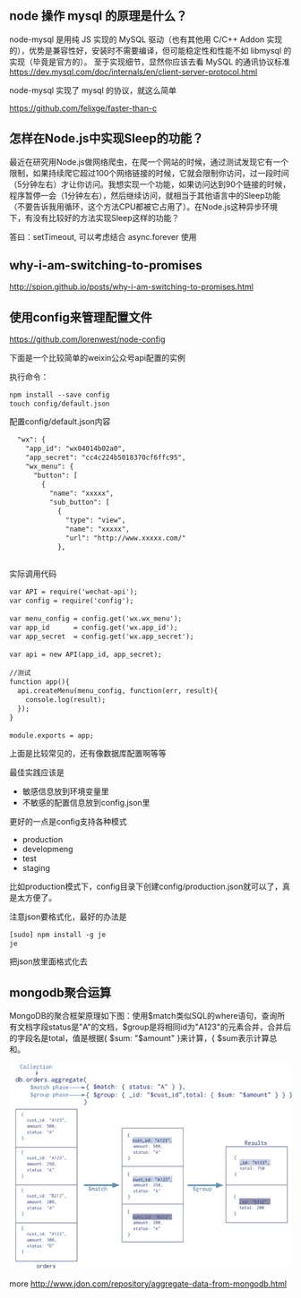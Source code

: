 ## node 操作 mysql 的原理是什么？ 

node-mysql 是用纯 JS 实现的 MySQL 驱动（也有其他用 C/C++ Addon 实现的），优势是兼容性好，安装时不需要编译，但可能稳定性和性能不如 libmysql 的实现（毕竟是官方的）。
至于实现细节，显然你应该去看 MySQL 的通讯协议标准 https://dev.mysql.com/doc/internals/en/client-server-protocol.html

   
node-mysql 实现了 mysql 的协议，就这么简单

https://github.com/felixge/faster-than-c


## 怎样在Node.js中实现Sleep的功能？

最近在研究用Node.js做网络爬虫，在爬一个网站的时候，通过测试发现它有一个限制，如果持续爬它超过100个网络链接的时候，它就会限制你访问，过一段时间（5分钟左右）才让你访问。我想实现一个功能，如果访问达到90个链接的时候，程序暂停一会（1分钟左右），然后继续访问，就相当于其他语言中的Sleep功能（不要告诉我用循环，这个方法CPU都被它占用了）。在Node.js这种异步环境下，有没有比较好的方法实现Sleep这样的功能？


答曰：setTimeout, 可以考虑结合 async.forever 使用


## why-i-am-switching-to-promises

http://spion.github.io/posts/why-i-am-switching-to-promises.html


## 使用config来管理配置文件

https://github.com/lorenwest/node-config

下面是一个比较简单的weixin公众号api配置的实例

执行命令：

```
npm install --save config
touch config/default.json
```
配置config/default.json内容

```
  "wx": {
    "app_id": "wx04014b02a0",
    "app_secret": "cc4c224b5018370cf6ffc95",
    "wx_menu": {
      "button": [
        {
          "name": "xxxxx",
          "sub_button": [
            {
              "type": "view",
              "name": "xxxxx",
              "url": "http://www.xxxxx.com/"
            },
 
```

实际调用代码

```
var API = require('wechat-api');
var config = require('config');

var menu_config = config.get('wx.wx_menu');
var app_id      = config.get('wx.app_id');
var app_secret  = config.get('wx.app_secret');

var api = new API(app_id, app_secret);

//测试
function app(){
  api.createMenu(menu_config, function(err, result){
    console.log(result);
  });
}

module.exports = app;
```

上面是比较常见的，还有像数据库配置啊等等


最佳实践应该是

- 敏感信息放到环境变量里
- 不敏感的配置信息放到config.json里

更好的一点是config支持各种模式

- production
- developmeng
- test 
- staging

比如production模式下，config目录下创建config/production.json就可以了，真是太方便了。

注意json要格式化，最好的办法是

```
[sudo] npm install -g je
je
```

把json放里面格式化去


## mongodb聚合运算

MongoDB的聚合框架原理如下图：使用$match类似SQL的where语句，查询所有文档字段status是"A"的文档，$group是将相同id为"A123"的元素合并，合并后的字段名是total，值是根据{ $sum: "$amount"  }来计算，{ $sum表示计算总和。
    
![](mongodbaggre.png)

more http://www.jdon.com/repository/aggregate-data-from-mongodb.html